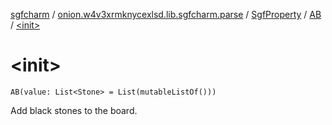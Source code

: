 [sgfcharm](../../../index.md) / [onion.w4v3xrmknycexlsd.lib.sgfcharm.parse](../../index.md) / [SgfProperty](../index.md) / [AB](index.md) / [&lt;init&gt;](./-init-.md)

# &lt;init&gt;

`AB(value: List<Stone> = List(mutableListOf()))`

Add black stones to the board.

